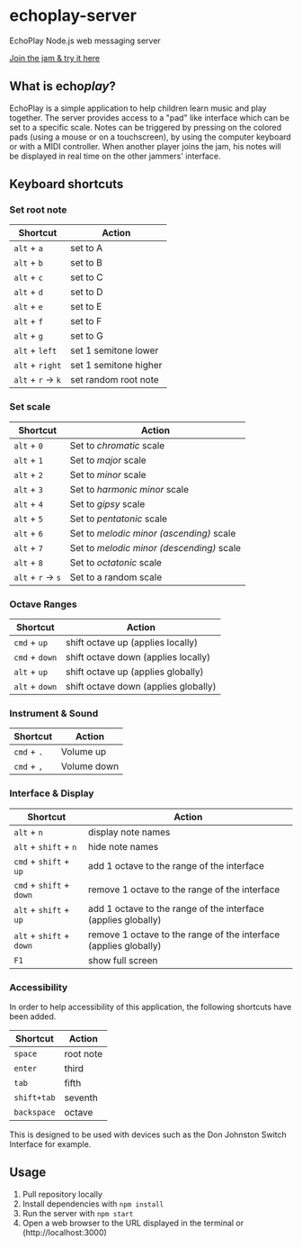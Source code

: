 # echoplay-server
EchoPlay Node.js web messaging server

[Join the jam & try it here](http://echoplayapp.2vu3fhpm33.eu-west-2.elasticbeanstalk.com/)

## What is echo*play*?
EchoPlay is a simple application to help children learn music and play together.
The server provides access to a "pad" like interface which can be set to a specific scale.
Notes can be triggered by pressing on the colored pads (using a mouse or on a touchscreen), by using the computer keyboard or with a MIDI controller.
When another player joins the jam, his notes will be displayed in real time on the other jammers' interface.

## Keyboard shortcuts
### Set root note
| Shortcut | Action |
| -------- | ------ |
| `alt` + `a`  | set to A |
| `alt` + `b`  | set to B |
| `alt` + `c`  | set to C |
| `alt` + `d`  | set to D |
| `alt` + `e`  | set to E |
| `alt` + `f`  | set to F |
| `alt` + `g`  | set to G |
| `alt` + `left` | set 1 semitone lower |
| `alt` + `right` | set 1 semitone higher |
| `alt` + `r` -> `k` | set random root note |

### Set scale
| Shortcut | Action |
| -------- | ------ |
| `alt` + `0` | Set to *chromatic* scale |
| `alt` + `1` | Set to *major* scale |
| `alt` + `2` | Set to *minor* scale |
| `alt` + `3` | Set to *harmonic minor* scale |
| `alt` + `4` | Set to *gipsy* scale |
| `alt` + `5` | Set to *pentatonic* scale |
| `alt` + `6` | Set to *melodic minor (ascending)* scale |
| `alt` + `7` | Set to *melodic minor (descending)* scale |
| `alt` + `8` | Set to *octatonic* scale |
| `alt` + `r` -> `s` | Set to a random scale |

### Octave Ranges
| Shortcut | Action |
| -------- | ------ |
| `cmd` + `up` | shift octave up (applies locally) |
| `cmd` + `down` | shift octave down (applies locally) |
| `alt` + `up` | shift octave up (applies globally) |
| `alt` + `down` | shift octave down (applies globally) |

### Instrument & Sound
| Shortcut | Action |
| -------- | ------ |
| `cmd` + `.` | Volume up |
| `cmd` + `,` | Volume down |

### Interface & Display
| Shortcut | Action |
| -------- | ------ |
| `alt` + `n` | display note names |
| `alt` + `shift` + `n` | hide note names |
| `cmd` + `shift` + `up` | add 1 octave to the range of the interface |
| `cmd` + `shift` + `down` | remove 1 octave to the range of the interface |
| `alt` + `shift` + `up` | add 1 octave to the range of the interface (applies globally) |
| `alt` + `shift` + `down` | remove 1 octave to the range of the interface (applies globally) |
| `F1` | show full screen |

### Accessibility
In order to help accessibility of this application, the following shortcuts have been added.

| Shortcut | Action |
| -------- | ------ |
| `space` | root note |
| `enter` | third |
| `tab` | fifth |
| `shift+tab` | seventh |
| `backspace` | octave |

This is designed to be used with devices such as the Don Johnston Switch Interface for example.

## Usage
1. Pull repository locally
2. Install dependencies with `npm install`
3. Run the server with `npm start`
4. Open a web browser to the URL displayed in the terminal or (http://localhost:3000)
